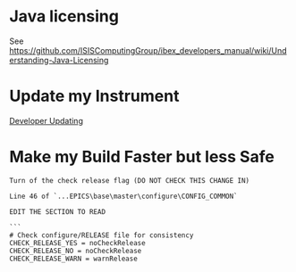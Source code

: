 # Java licensing

See https://github.com/ISISComputingGroup/ibex_developers_manual/wiki/Understanding-Java-Licensing

# Update my Instrument

[Developer Updating](Developer-Updating)

# Make my Build Faster but less Safe

    Turn of the check release flag (DO NOT CHECK THIS CHANGE IN)

    Line 46 of `...EPICS\base\master\configure\CONFIG_COMMON`

    EDIT THE SECTION TO READ

    ```
    # Check configure/RELEASE file for consistency
    CHECK_RELEASE_YES = noCheckRelease
    CHECK_RELEASE_NO = noCheckRelease
    CHECK_RELEASE_WARN = warnRelease
   ```
